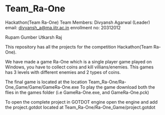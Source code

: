 # Team_Ra-One
Hackathon(Team Ra-One)
    Team Members:
Divyansh Agarwal (Leader)
    email: divyansh_a@ma.iitr.ac.in
    enrollment no: 20312012
        
Rupam Gumber
Utkarsh Raj
        
This repository has all the projects for the competition Hackathon(Team Ra-One). 

We have made a game Ra-One which is a single player game played on Windows, you have to collect coins and kill villians/enemies. This games has 3 levels with different enemies and 2 types of coins.

The final game is located at the location
    Team_Ra-One/Ra-One_Game/Game/GameRa-One.exe
    To play the game download both the flies in the games folder (i.e GameRa-One.exe, and GameRa-One.pck) 
    
To open the complete project in GOTDOT engine open the engine and add the project.gotdot located at
    Team_Ra-One/Ra-One_Game/project.gotdot
